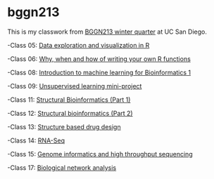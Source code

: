 # bggn213

This is my classwork from [BGGN213 winter quarter](https://github.com/jasminrevanna/bggn213/blob/master/README.md) at UC San Diego.

-Class 05: [Data exploration and visualization in R](https://github.com/jasminrevanna/bggn213/blob/master/class5/class5.html)

-Class 06: [Why, when and how of writing your own R functions](https://github.com/jasminrevanna/bggn213/blob/master/Class06/Class06.md)

-Class 08: [Introduction to machine learning for Bioinformatics 1](https://github.com/jasminrevanna/bggn213/blob/master/class08/class08.Rmd)

-Class 09: [Unsupervised learning mini-project](https://github.com/jasminrevanna/bggn213/tree/master/Class09/Class09_files/figure-html)

-Class 11: [Structural Bioinformatics (Part 1)](https://github.com/jasminrevanna/bggn213/blob/master/Class11/class11.md)

-Class 12: [Structural bioinformatics (Part 2)](https://github.com/jasminrevanna/bggn213/blob/master/Class12/Structural%20Bioinformatics.Rmd)

-Class 13: [Structure based drug design](https://github.com/jasminrevanna/bggn213/blob/master/class13/class13.md)

-Class 14: [RNA-Seq](https://github.com/jasminrevanna/bggn213/blob/master/class14/class14.md)

-Class 15: [Genome informatics and high throughput sequencing](https://github.com/jasminrevanna/bggn213/blob/master/Class15/Class15.md)

-Class 17: [Biological network analysis](https://github.com/jasminrevanna/bggn213/blob/master/class17/class17.md)
